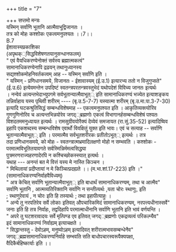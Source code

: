 +++
title = "7"

+++
सप्तमो मन्त्रः  
यस्मिन् सर्वाणि भूतानि आत्मैवाभूद्विजानतः ।  
तत्र को मोहः कश्शोकः एकत्वमनुपश्यतः ।।7।।  
B.7  
ईशावास्यप्रकाशिका  
(अपृथक््सिद्धविशेषणतयानुसन्धानफलम्)  
" एवं वैयधिकरण्येनोक्तं सर्वस्य ब्रह्मात्मकत्वं"  
सामानाधिकरण्येनापि द्रढयन् तथानुध्यानस्य  
सद्यश्शोकमोहनिवर्तकत्वम् आह -- यस्मिन् सर्वाणि इति ।  
" यस्मिन् - प्रणिधानसमये, विजानतः - ईशावास्यम् (ई.उ.1) इत्यारभ्य ततो न विजुगुप्सते"  
(ई.उ.6) इत्येवमन्तेन उपदिष्टं स्वतन्त्रपरतन्त्रवस्तुभेदं यथोपदेशं विविच्य जानतः इत्यर्थः  
। नन्वेवं अत्यन्तभेदाभ्युपगमे सर्वभूतान्यात्मैवाभूत्् इति सामानाधिकरण्यं भज्येत इत्याशङ्कय  
तन्निर्वाहाय यस्य पृथिवी शरीरम् ---- (बृ.उ.5-7-7) यस्यात्मा शरीरम् (बृ.उ.मा.पा.3-7-30)  
इत्यादि घटकश्रुतिसिद्धं सम्बन्धविशेषमाह -- एकत्वमनुपश्यत इति । आकृतिव्यक्त्योरिव  
गुणगुणिनोरिव च अत्यन्तभिन्नयोरेव जगद््ब्रह्मणोः एकत्वं विभागानर्हसम्बन्धविशेषं पश्यतः  
विशदतममनुध्यायत इत्यर्थः । रामसुग्रीवयोरैक्यं देव्येवं समजायत (रा.सुं.35-52) इत्यादिष्विव  
इहापि एकशब्दस्य सम्बन्धविशेष एवार्थो विवक्षितुं युक्त इति भावः। एवं च सत्याह -- सर्वाणि  
भूतान्यात्मैवाभूत्् इति । परमात्मैव सर्वभूतशरीरकः प्रतीतोऽभूत्् इत्यर्थः । तत्र  
तदा प्रणिधानसमये, को मोहः - स्वतन्त्रात्मभ्रमादिलक्षणो मोहो न सम्भवति । कश्शोकः -  
परमात्मविभूतितयावगते सर्वस्मिन्निर्ममत्वसिद्ध्या  
पुत्रमरणराज्यहरणादेरपि न कश्चिच्छोकस्स्यात् इत्यर्थः ।  
यथाह --- अनन्तं बत मे वित्तं यस्य मे नास्ति किञ्चन ।  
" मिथिलायां प्रदीप्तायां न मे किञ्चित्प्रदह्यते ।। (म.भा.शां.17-223) इति ।"  
(सामानाधिकरण्यनिर्वाहवैविध्यम्)  
" अत्र केचित् सर्वाणि भूतान्यात्मैवाभूत्् इति बाधार्थं सामानाधिकरण्यम्, तथा च आत्मैव"  
सर्वाणि भूतानि , आत्मव्यतिरिक्तानि सर्वाणि न सन्तीत्यर्थः ,यता चोरः स्थाणुः, इति  
; स्थाणुरेवायं , न चोरः इति हि तस्यार्थः ; तथा इहापीत्याहुः ।  
" अन्ये तु नरपतिरेव सर्वे लोकाः इतिवत् औपचारिकमिदं सामानाधिकरण्यम्, नरपत्त्यधीनास्सर्वे"  
जनाः इति हि तत्र निर्वाहः, तद्वदिहापि परमात्माधीनानि सर्वाणि भूतानि इति भावं वर्णयन्ति ।  
" अपरे तु घटशरावादयः सर्वे मृत्पिण्ड एव इतिवत् जगद््ब्रह्मणोः एकद्रव्यत्वं परिकल्प्यैव"  
इदं सामानाधिकरण्यं निर्वाह्यम् इत्याचक्षते ।  
" सिद्धान्तस्तु - देवोऽहम्, मनुष्योऽहम् इत्यादिवत् शरीरात्मभावसम्बन्धेनैव"  
जगद््ब्रह्मसामानाधिकरण्यनिर्वाहे सम्भवति सति बाधोपचारस्वरूपैक्यपक्षा,  
वैदिकैर्बहिष्कार्याः इति ।।